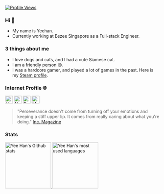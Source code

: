<a href=""><img alt="Profile Views" src="https://gpvc.arturio.dev/cyeehan"></a>

### Hi 👋

- My name is Yeehan.
- Currently working at Eezee Singapore as a Full-stack Engineer.

### 3 things about me

- I love dogs and cats, and I had a cute Siamese cat.
- I am a friendly person 😊.
- I was a hardcore gamer, and played a lot of games in the past. Here is my [Steam profile](https://steamcommunity.com/profiles/76561198068565447).

### Internet Profile 🌐

<!-- 1. LinkedIn -->
<!-- 2. Blog -->
<!-- 3. Twitter -->
<!-- 4. More -->
<a href="https://www.linkedin.com/in/yeehanchung/"><img alt="LinkedIn" src="https://img.shields.io/badge/-LinkedIn-0A66C2?&style=flat-square&&logo=linkedin&logoColor=white" height="25" /></a>
<a href="https://www.yeehanchung.com/blog"><img alt="My Tech Blog" src="https://img.shields.io/badge/-Blog-663399?&style=flat-square&&logo=gatsby&logoColor=white" height="25" /></a>
<a href="https://twitter.com/yeehanchung"><img alt="Twitter" src="https://img.shields.io/badge/-Twitter-1DA1F2?&style=flat-square&&logo=twitter&logoColor=white" height="25" /></a>
<a href="https://www.google.com/search?q=yee+han+chung"><img alt="More" src="https://img.shields.io/badge/-More-DB4437?&style=flat-square&&logo=google&logoColor=white" height="25" /></a>

> "Perseverance doesn't come from turning off your emotions and keeping a stiff upper lip. It comes from really caring about what you're doing." [Inc. Magazine](https://www.inc.com/jessica-stillman/leadership-tips-stress-burnout-health-care.html)

### Stats

<div>
  <a href="https://github.com/yeehanchung">
    <img src="https://my-stats-dxc5zyis5.vercel.app/api?username=yeehanchung&show_icons=true&theme=default&count_private=true&include_all_commits=true" alt="Yee Han's Github stats" height="150" />
  </a>
  <a href="https://github.com/yeehanchung">
    <img src="https://my-stats-dxc5zyis5.vercel.app/api/top-langs/?username=yeehanchung&langs_count=6&layout=compact&theme=default&count_private=true&hide_title=false&card_width=445" alt="Yee Han's most used languages" height="150" />
  </a>
</div>